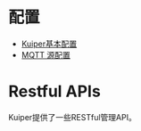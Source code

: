 # 配置

- [Kuiper基本配置](configuration_file.md)
- [MQTT 源配置](../rules/sources/mqtt.md)

# Restful APIs

Kuiper提供了一些RESTful管理API。




